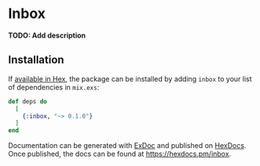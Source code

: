 # Inbox

**TODO: Add description**

## Installation

If [available in Hex](https://hex.pm/docs/publish), the package can be installed
by adding `inbox` to your list of dependencies in `mix.exs`:

```elixir
def deps do
  [
    {:inbox, "~> 0.1.0"}
  ]
end
```

Documentation can be generated with [ExDoc](https://github.com/elixir-lang/ex_doc)
and published on [HexDocs](https://hexdocs.pm). Once published, the docs can
be found at <https://hexdocs.pm/inbox>.

